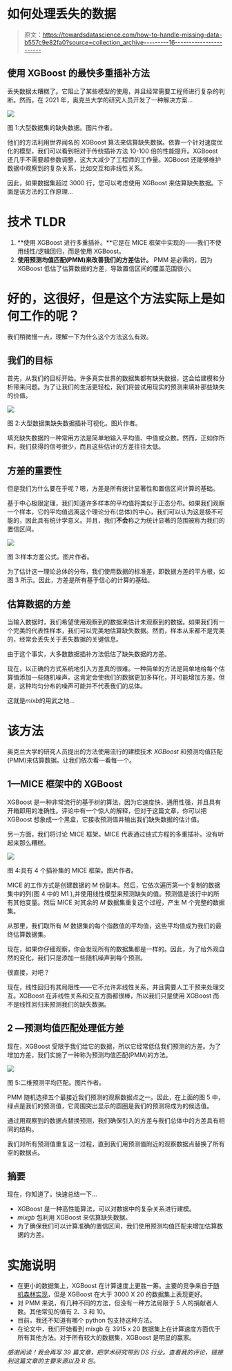 # 如何处理丢失的数据

> 原文：<https://towardsdatascience.com/how-to-handle-missing-data-b557c9e82fa0?source=collection_archive---------16----------------------->

## 使用 XGBoost 的最快多重插补方法

丢失数据太糟糕了。它阻止了某些模型的使用，并且经常需要工程师进行复杂的判断。然而，在 2021 年，奥克兰大学的研究人员开发了一种解决方案…

![](img/9ba9f3db48feebf0b07b65002511f10c.png)

图 1:大型数据集的缺失数据。图片作者。

他们的方法利用世界闻名的 XGBoost 算法来估算缺失数据。依靠一个针对速度优化的模型，我们可以看到相对于传统插补方法 10-100 倍的性能提升。XGBoost 还几乎不需要超参数调整，这大大减少了工程师的工作量。XGBoost 还能够维护数据中观察到的复杂关系，比如交互和非线性关系。

因此，如果数据集超过 3000 行，您可以考虑使用 XGBoost 来估算缺失数据。下面是该方法的工作原理…

# 技术 TLDR

1.  **使用 XGBoost 进行多重插补。**它是在 MICE 框架中实现的——我们不使用线性/逻辑回归，而是使用 XGBoost。
2.  **使用预测均值匹配(PMM)来改善我们的方差估计。** PMM 是必需的，因为 XGBoost 低估了估算数据的方差，导致置信区间的覆盖范围很小。

# 好的，这很好，但是这个方法实际上是如何工作的呢？

我们稍微慢一点，理解一下为什么这个方法这么有效。

## 我们的目标

首先，从我们的目标开始。许多真实世界的数据集都有缺失数据，这会给建模和分析带来问题。为了让我们的生活更轻松，我们将尝试用现实的预测来填补那些缺失的价值。

![](img/73e0f56fb41c575f9254fb744b24b544.png)

图 2:大型数据集缺失数据插补可视化。图片作者。

填充缺失数据的一种常用方法是简单地输入平均值、中值或众数。然而，正如你所料，我们获得的信号很少，而且这些估计的方差往往太低。

## 方差的重要性

但是我们为什么要在乎呢？嗯，方差是所有统计显著性和置信区间计算的基础。

基于中心极限定理，我们知道许多样本的平均值将类似于正态分布。如果我们观察一个样本，它的平均值远离这个理论分布(总体)的中心，我们可以认为这是极不可能的，因此具有统计学意义。并且，我们**不会**称之为统计显著的范围被称为我们的置信区间。

![](img/6593c6ebd2151ce8dc7e12ebc008a036.png)

图 3:样本方差公式。图片作者。

为了估计这一理论总体的分布，我们使用数据的标准差，即数据方差的平方根，如图 3 所示。因此，方差是所有基于信心的计算的基础。

## 估算数据的方差

当输入数据时，我们希望使用观察到的数据来估计未观察到的数据。如果我们有一个完美的代表性样本，我们可以完美地估算缺失数据。然而，样本从来都不是完美的，经常会丢失关于丢失数据的关键信息。

由于这个事实，大多数数据插补方法低估了缺失数据的方差。

现在，以正确的方式系统地引入方差真的很难。一种简单的方法是简单地给每个估算值添加一些随机噪声。这肯定会使我们的数据更加多样化，并可能增加方差。但是，这种均匀分布的噪声可能并不代表我们的总体。

这就是*mixb*的用武之地…

# 该方法

奥克兰大学的研究人员提出的方法使用流行的建模技术 *XGBoost* 和预测均值匹配(PMM)来估算数据。让我们依次看一看每一个。

## 1—MICE 框架中的 XGBoost

XGBoost 是一种非常流行的基于树的算法，因为它速度快，通用性强，并且具有开箱即用的准确性。评论中有一个惊人的解释，但对于这篇文章，你可以把 XGBoost 想象成一个黑盒，它接收预测值并输出我们缺失数据的估计值。

另一方面，我们将讨论 MICE 框架。MICE 代表通过链式方程的多重插补。没有听起来那么糟糕。

![](img/aaba73d66bca4eda608112402fa1f22e.png)

图 4:具有 4 个插补集的 MICE 框架。图片作者。

MICE 的工作方式是创建数据的 M 份副本。然后，它依次遍历第一个复制的数据集中的列(图 4 中的 M1 ),并使用线性模型来预测缺失的值。预测值是该行中的所有其他变量。然后 MICE 对其余的 *M* 数据集重复这个过程，产生 M 个完整的数据集。

从那里，我们取所有 *M* 数据集的每个指数值的平均值，这些平均值成为我们的最终估算数据集。

现在，如果你仔细观察，你会发现所有的数据集都是一样的。因此，为了给外观自然的变化，我们只是添加一些随机噪声到每个预测。

很直接，对吧？

现在，线性回归有其局限性——它不允许非线性关系，并且需要人工干预来处理交互。XGBoost 在非线性关系和交互方面都很棒，所以我们只是使用 XGBoost 而不是线性回归来预测我们的缺失数据。

## 2 —预测均值匹配处理低方差

现在，XGBoost 受限于我们给它的数据，所以它经常低估我们预测的方差。为了增加方差，我们实施了一种称为预测均值匹配(PMM)的方法。

![](img/747f8f6de7eec2f01be147c265255091.png)

图 5:二维预测平均匹配。图片作者。

PMM 随机选择五个最接近我们预测的观察数据点之一。因此，在上面的图 5 中，绿点是我们的预测值，它周围突出显示的圆圈是我们的预测将成为的候选值。

通过用观察到的数据点替换预测，我们确保引入的方差与我们总体中的方差具有相同的结构。

我们对所有预测值重复这一过程，直到我们用预测值附近的观察数据点替换了所有空的数据点。

## 摘要

现在，你知道了。快速总结一下…

*   XGBoost 是一种高性能算法，可以对数据中的复杂关系进行建模。
*   *mixgb* 包利用 XGBoost 来估算缺失数据。
*   为了确保我们可以计算准确的置信区间，我们使用预测均值匹配来增加估算数据的方差。

# 实施说明

*   在更小的数据集上，XGBoost 在计算速度上更胜一筹。主要的竞争来自于[随机森林实现](https://www.rdocumentation.org/packages/missRanger/versions/2.1.1/topics/missRanger)，但是 XGBoost 在大于 3000 X 20 的数据集上表现更好。
*   对 PMM 来说，有几种不同的方法，但没有一种方法局限于 5 人的捐献者人数。其他常见的值有 2、3 和 10。
*   目前，我还不知道有哪个 python 包支持这种方法。
*   在论文中，我们开始看到 mixgb 在 3915 x 20 数据集上在计算速度方面优于所有其他方法。对于所有较大的数据集，XGBoost 是明显的赢家。

*感谢阅读！我会再写 39 篇文章，把学术研究带到 DS 行业。查看我的评论，链接到这篇文章的主要来源以及 R 包。*